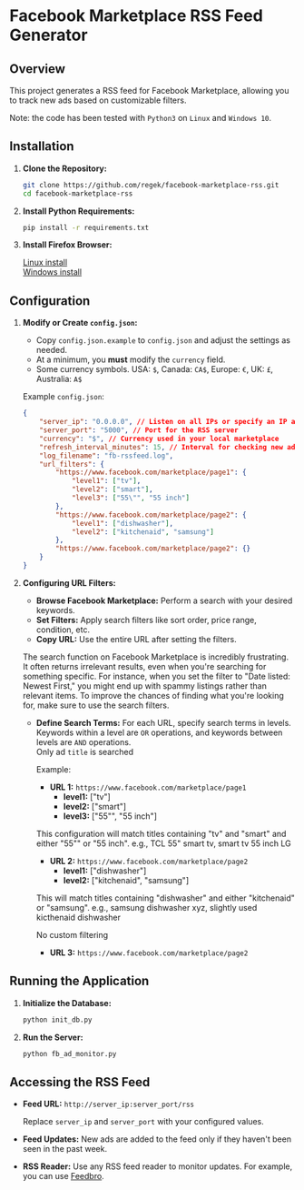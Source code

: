 # Facebook Marketplace RSS Feed Generator

## Overview

This project generates a RSS feed for Facebook Marketplace, allowing you to track new ads based on customizable filters.  

Note: the code has been tested with `Python3` on `Linux` and `Windows 10`.

## Installation

1. **Clone the Repository:**

   ```bash
   git clone https://github.com/regek/facebook-marketplace-rss.git
   cd facebook-marketplace-rss
   ```

2. **Install Python Requirements:**

   ```bash
   pip install -r requirements.txt
   ```
3. **Install Firefox Browser:**

    [Linux install](https://support.mozilla.org/en-US/kb/install-firefox-linux)  
    [Windows install](https://support.mozilla.org/en-US/kb/how-install-firefox-windows)

## Configuration

1. **Modify or Create `config.json`:**

   - Copy `config.json.example` to `config.json` and adjust the settings as needed.  
   - At a minimum, you **must** modify the `currency` field.
   - Some currency symbols. USA: `$`, Canada: `CA$`, Europe: `€`, UK: `£`, Australia: `A$` 

   Example `config.json`:

   ```json
   {
       "server_ip": "0.0.0.0", // Listen on all IPs or specify an IP address
       "server_port": "5000", // Port for the RSS server
       "currency": "$", // Currency used in your local marketplace
       "refresh_interval_minutes": 15, // Interval for checking new ads (recommened 15 interval minutes)
       "log_filename": "fb-rssfeed.log",
       "url_filters": {
           "https://www.facebook.com/marketplace/page1": {
               "level1": ["tv"],
               "level2": ["smart"],
               "level3": ["55\"", "55 inch"]
           },
           "https://www.facebook.com/marketplace/page2": {
               "level1": ["dishwasher"],
               "level2": ["kitchenaid", "samsung"]
           },
           "https://www.facebook.com/marketplace/page2": {}
       }
   }
   ```

2. **Configuring URL Filters:**

   - **Browse Facebook Marketplace:** Perform a search with your desired keywords.
   - **Set Filters:** Apply search filters like sort order, price range, condition, etc.
   - **Copy URL:** Use the entire URL after setting the filters.

   The search function on Facebook Marketplace is incredibly frustrating. It often returns irrelevant results, even when you're searching for something specific. For instance, when you set the filter to "Date listed: Newest First," you might end up with spammy listings rather than relevant items. To improve the chances of finding what you're looking for, make sure to use the search filters.


   - **Define Search Terms:** For each URL, specify search terms in levels.  
     Keywords within a level are `OR` operations, and keywords between levels are `AND` operations.  
     Only ad `title` is searched  

     Example:
     - **URL 1:** `https://www.facebook.com/marketplace/page1`
       - **level1:** ["tv"]
       - **level2:** ["smart"]
       - **level3:** ["55\"", "55 inch"]

     This configuration will match titles containing "tv" and "smart" and either "55\"" or "55 inch". e.g., TCL 55" smart tv, smart tv 55 inch LG

     - **URL 2:** `https://www.facebook.com/marketplace/page2`
       - **level1:** ["dishwasher"]
       - **level2:** ["kitchenaid", "samsung"]

     This will match titles containing "dishwasher" and either "kitchenaid" or "samsung". e.g., samsung dishwasher xyz, slightly used kicthenaid dishwasher

     No custom filtering
     - **URL 3:** `https://www.facebook.com/marketplace/page2`

## Running the Application

1. **Initialize the Database:**

   ```bash
   python init_db.py
   ```

2. **Run the Server:**

   ```bash
   python fb_ad_monitor.py
   ```

## Accessing the RSS Feed

- **Feed URL:** `http://server_ip:server_port/rss`

   Replace `server_ip` and `server_port` with your configured values.

- **Feed Updates:** New ads are added to the feed only if they haven't been seen in the past week.

- **RSS Reader:** Use any RSS feed reader to monitor updates. For example, you can use [Feedbro](https://nodetics.com/feedbro/).
